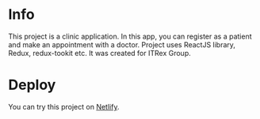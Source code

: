 # Info

This project is a clinic application. In this app, you can register as a patient and make an appointment with a doctor. Project uses ReactJS library, Redux, redux-tookit etc.
It was created for ITRex Group.

# Deploy

You can try this project on [Netlify](https://stoic-swanson-21e434.netlify.app/).
